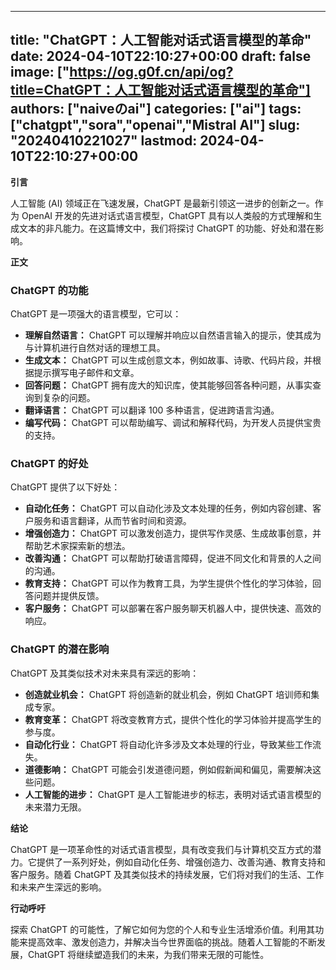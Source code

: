 
---
title: "ChatGPT：人工智能对话式语言模型的革命"
date: 2024-04-10T22:10:27+00:00
draft: false
image: ["https://og.g0f.cn/api/og?title=ChatGPT：人工智能对话式语言模型的革命"]
authors: ["naiveのai"]
categories: ["ai"]
tags: ["chatgpt","sora","openai","Mistral AI"]
slug: "20240410221027"
lastmod: 2024-04-10T22:10:27+00:00
---
**引言**

人工智能 (AI) 领域正在飞速发展，ChatGPT 是最新引领这一进步的创新之一。作为 OpenAI 开发的先进对话式语言模型，ChatGPT 具有以人类般的方式理解和生成文本的非凡能力。在这篇博文中，我们将探讨 ChatGPT 的功能、好处和潜在影响。

**正文**

### ChatGPT 的功能

ChatGPT 是一项强大的语言模型，它可以：

- **理解自然语言：** ChatGPT 可以理解并响应以自然语言输入的提示，使其成为与计算机进行自然对话的理想工具。
- **生成文本：** ChatGPT 可以生成创意文本，例如故事、诗歌、代码片段，并根据提示撰写电子邮件和文章。
- **回答问题：** ChatGPT 拥有庞大的知识库，使其能够回答各种问题，从事实查询到复杂的问题。
- **翻译语言：** ChatGPT 可以翻译 100 多种语言，促进跨语言沟通。
- **编写代码：** ChatGPT 可以帮助编写、调试和解释代码，为开发人员提供宝贵的支持。

### ChatGPT 的好处

ChatGPT 提供了以下好处：

- **自动化任务：** ChatGPT 可以自动化涉及文本处理的任务，例如内容创建、客户服务和语言翻译，从而节省时间和资源。
- **增强创造力：** ChatGPT 可以激发创造力，提供写作灵感、生成故事创意，并帮助艺术家探索新的想法。
- **改善沟通：** ChatGPT 可以帮助打破语言障碍，促进不同文化和背景的人之间的沟通。
- **教育支持：** ChatGPT 可以作为教育工具，为学生提供个性化的学习体验，回答问题并提供反馈。
- **客户服务：** ChatGPT 可以部署在客户服务聊天机器人中，提供快速、高效的响应。

### ChatGPT 的潜在影响

ChatGPT 及其类似技术对未来具有深远的影响：

- **创造就业机会：** ChatGPT 将创造新的就业机会，例如 ChatGPT 培训师和集成专家。
- **教育变革：** ChatGPT 将改变教育方式，提供个性化的学习体验并提高学生的参与度。
- **自动化行业：** ChatGPT 将自动化许多涉及文本处理的行业，导致某些工作流失。
- **道德影响：** ChatGPT 可能会引发道德问题，例如假新闻和偏见，需要解决这些问题。
- **人工智能的进步：** ChatGPT 是人工智能进步的标志，表明对话式语言模型的未来潜力无限。

**结论**

ChatGPT 是一项革命性的对话式语言模型，具有改变我们与计算机交互方式的潜力。它提供了一系列好处，例如自动化任务、增强创造力、改善沟通、教育支持和客户服务。随着 ChatGPT 及其类似技术的持续发展，它们将对我们的生活、工作和未来产生深远的影响。

**行动呼吁**

探索 ChatGPT 的可能性，了解它如何为您的个人和专业生活增添价值。利用其功能来提高效率、激发创造力，并解决当今世界面临的挑战。随着人工智能的不断发展，ChatGPT 将继续塑造我们的未来，为我们带来无限的可能性。